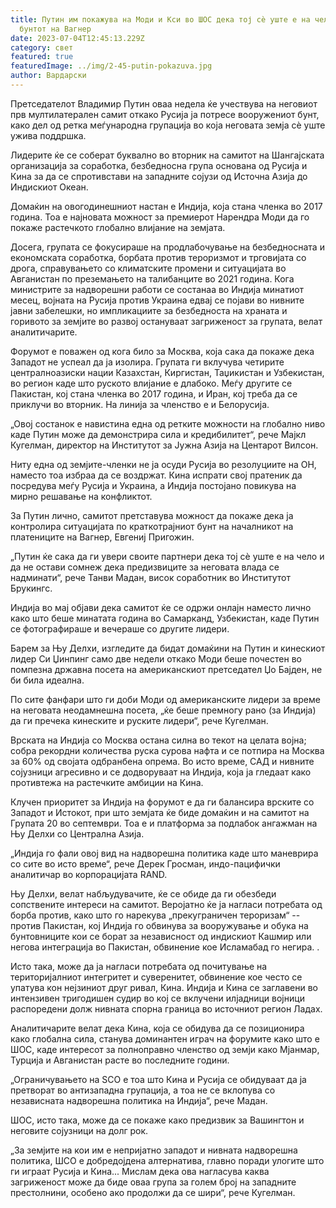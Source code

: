 ```yaml
---
title: Путин им покажува на Моди и Кси во ШОС дека тој сè уште е на чело по
  бунтот на Вагнер
date: 2023-07-04T12:45:13.229Z
category: свет
featured: true
featuredImage: ../img/2-45-putin-pokazuva.jpg
author: Вардарски
---
```

Претседателот Владимир Путин оваа недела ќе учествува на неговиот прв мултилатерален самит откако Русија ја потресе вооружениот бунт, како дел од ретка меѓународна групација во која неговата земја сè уште ужива поддршка.

Лидерите ќе се соберат буквално во вторник на самитот на Шангајската организација за соработка, безбедносна група основана од Русија и Кина за да се спротивстави на западните сојузи од Источна Азија до Индискиот Океан.

Домаќин на овогодинешниот настан е Индија, која стана членка во 2017 година. Тоа е најновата можност за премиерот Нарендра Моди да го покаже растечкото глобално влијание на земјата.

Досега, групата се фокусираше на продлабочување на безбедносната и економската соработка, борбата против тероризмот и трговијата со дрога, справувањето со климатските промени и ситуацијата во Авганистан по преземањето на талибанците во 2021 година. Кога министрите за надворешни работи се состанаа во Индија минатиот месец, војната на Русија против Украина едвај се појави во нивните јавни забелешки, но импликациите за безбедноста на храната и горивото за земјите во развој остануваат загриженост за групата, велат аналитичарите.

Форумот е поважен од кога било за Москва, која сака да покаже дека Западот не успеал да ја изолира. Групата ги вклучува четирите централноазиски нации Казахстан, Киргистан, Таџикистан и Узбекистан, во регион каде што руското влијание е длабоко. Меѓу другите се Пакистан, кој стана членка во 2017 година, и Иран, кој треба да се приклучи во вторник. На линија за членство е и Белорусија.

„Овој состанок е навистина една од ретките можности на глобално ниво каде Путин може да демонстрира сила и кредибилитет“, рече Мајкл Кугелман, директор на Институтот за Јужна Азија на Центарот Вилсон.

Ниту една од земјите-членки не ја осуди Русија во резолуциите на ОН, наместо тоа избраа да се воздржат. Кина испрати свој пратеник да посредува меѓу Русија и Украина, а Индија постојано повикува на мирно решавање на конфликтот.

За Путин лично, самитот претставува можност да покаже дека ја контролира ситуацијата по краткотрајниот бунт на началникот на платениците на Вагнер, Евгениј Пригожин.

„Путин ќе сака да ги увери своите партнери дека тој сè уште е на чело и да не остави сомнеж дека предизвиците за неговата влада се надминати“, рече Танви Мадан, висок соработник во Институтот Брукингс.

Индија во мај објави дека самитот ќе се одржи онлајн наместо лично како што беше минатата година во Самарканд, Узбекистан, каде Путин се фотографираше и вечераше со другите лидери.

Барем за Њу Делхи, изгледите да бидат домаќини на Путин и кинескиот лидер Си Џинпинг само две недели откако Моди беше почестен во помпезна државна посета на американскиот претседател Џо Бајден, не би била идеална.

По сите фанфари што ги доби Моди од американските лидери за време на неговата неодамнешна посета, „ќе беше премногу рано (за Индија) да ги пречека кинеските и руските лидери“, рече Кугелман.

Врската на Индија со Москва остана силна во текот на целата војна; собра рекордни количества руска сурова нафта и се потпира на Москва за 60% од својата одбранбена опрема. Во исто време, САД и нивните сојузници агресивно и се додворуваат на Индија, која ја гледаат како противтежа на растечките амбиции на Кина.

Клучен приоритет за Индија на форумот е да ги балансира врските со Западот и Истокот, при што земјата ќе биде домаќин и на самитот на Групата 20 во септември. Тоа е и платформа за подлабок ангажман на Њу Делхи со Централна Азија.

„Индија го фали овој вид на надворешна политика каде што маневрира со сите во исто време“, рече Дерек Гросман, индо-пацифички аналитичар во корпорацијата RAND.

Њу Делхи, велат набљудувачите, ќе се обиде да ги обезбеди сопствените интереси на самитот. Веројатно ќе ја нагласи потребата од борба против, како што го нарекува „прекуграничен тероризам“ -- против Пакистан, кој Индија го обвинува за вооружување и обука на бунтовниците кои се борат за независност од индискиот Кашмир или негова интеграција во Пакистан, обвинение кое Исламабад го негира. .

Исто така, може да ја нагласи потребата од почитување на територијалниот интегритет и суверенитет, обвинение кое често се упатува кон нејзиниот друг ривал, Кина. Индија и Кина се заглавени во интензивен тригодишен судир во кој се вклучени илјадници војници распоредени долж нивната спорна граница во источниот регион Ладах.

Аналитичарите велат дека Кина, која се обидува да се позиционира како глобална сила, станува доминантен играч на форумите како што е ШОС, каде интересот за полноправно членство од земји како Мјанмар, Турција и Авганистан расте во последните години.

„Ограничувањето на SCO е тоа што Кина и Русија се обидуваат да ја претворат во антизападна групација, а тоа не се вклопува со независната надворешна политика на Индија“, рече Мадан.

ШОС, исто така, може да се покаже како предизвик за Вашингтон и неговите сојузници на долг рок.

„За земјите на кои им е непријатно западот и нивната надворешна политика, ШСО е добредојдена алтернатива, главно поради улогите што ги играат Русија и Кина... Мислам дека ова нагласува каква загриженост може да биде оваа група за голем број на западните престолнини, особено ако продолжи да се шири“, рече Кугелман.